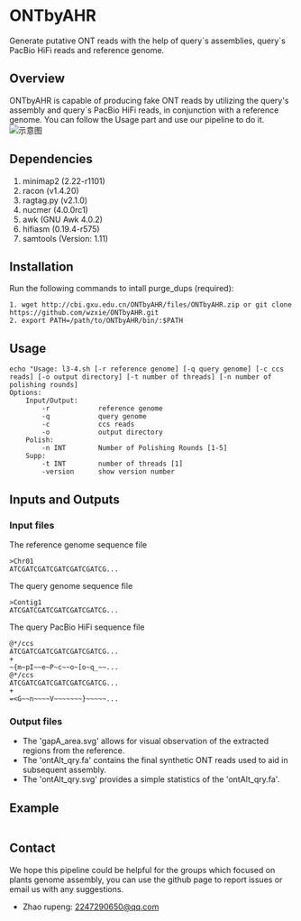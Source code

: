 # ONTbyAHR
Generate putative ONT reads with the help of query\`s assemblies, query\`s PacBio HiFi reads and reference genome.

## Overview
ONTbyAHR is capable of producing fake ONT reads by utilizing the query's assembly and query`s PacBio HiFi reads, in conjunction with a reference genome. You can follow the Usage part and use our pipeline to do it.
![示意图](https://github.com/wzxie/ONTbyAHR/assets/42645873/d9d492c3-2394-42cc-9465-e134a18139b2)

## Dependencies
1. minimap2 (2.22-r1101)
2. racon (v1.4.20)
3. ragtag.py (v2.1.0)
4. nucmer (4.0.0rc1)
7. awk (GNU Awk 4.0.2)
8. hifiasm (0.19.4-r575)
9. samtools (Version: 1.11)

## Installation
Run the following commands to intall purge_dups (required):
```
1. wget http://cbi.gxu.edu.cn/ONTbyAHR/files/ONTbyAHR.zip or git clone https://github.com/wzxie/ONTbyAHR.git
2. export PATH=/path/to/ONTbyAHR/bin/:$PATH
```

## Usage
```
echo "Usage: l3-4.sh [-r reference genome] [-q query genome] [-c ccs reads] [-o output directory] [-t number of threads] [-n number of polishing rounds]
Options:
    Input/Output:
    	-r            reference genome
    	-q            query genome
    	-c            ccs reads
    	-o            output directory
    Polish:
    	-n INT        Number of Polishing Rounds [1-5]
    Supp:
    	-t INT        number of threads [1]
    	-version      show version number
```

## Inputs and Outputs
### Input files
The reference genome sequence file
```
>Chr01
ATCGATCGATCGATCGATCGATCG...
```
The query genome sequence file
```
>Contig1
ATCGATCGATCGATCGATCGATCG...
```
The query PacBio HiFi sequence file
```
@*/ccs
ATCGATCGATCGATCGATCGATCG...
+
~{m~pI~~e~P~c~~o~[o~q_~~...
@*/ccs
ATCGATCGATCGATCGATCGATCG...
+
=<G~~n~~~~V~~~~~~~}~~~~~...
```
### Output files
* The 'gapA_area.svg' allows for visual observation of the extracted regions from the reference.
* The 'ontAlt_qry.fa' contains the final synthetic ONT reads used to aid in subsequent assembly.
* The 'ontAlt_qry.svg' provides a simple statistics of the 'ontAlt_qry.fa'.

## Example
```
```

## Contact
We hope this pipeline could be helpful for the groups which focused on plants genome assembly, you can use the github page to report issues or email us with any suggestions.
* Zhao rupeng:   2247290650@qq.com
